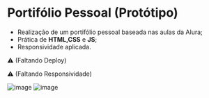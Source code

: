 # Portifólio Pessoal (Protótipo)

- Realização de um portifólio pessoal baseada nas aulas da Alura;
- Prática de **HTML,CSS** e **JS**;
- Responsividade aplicada.

 ⚠️  (Faltando Deploy)
 
 ⚠️  (Faltando Responsividade)

  ![image](https://github.com/diandrade/alu-html-css-1/assets/81432715/2eb9a32c-a600-4c2b-a8e0-747bc0566633)
  ![image](https://github.com/diandrade/alu-html-css-1/assets/81432715/a23e3edd-6554-4376-bf71-43d4100845dd)


